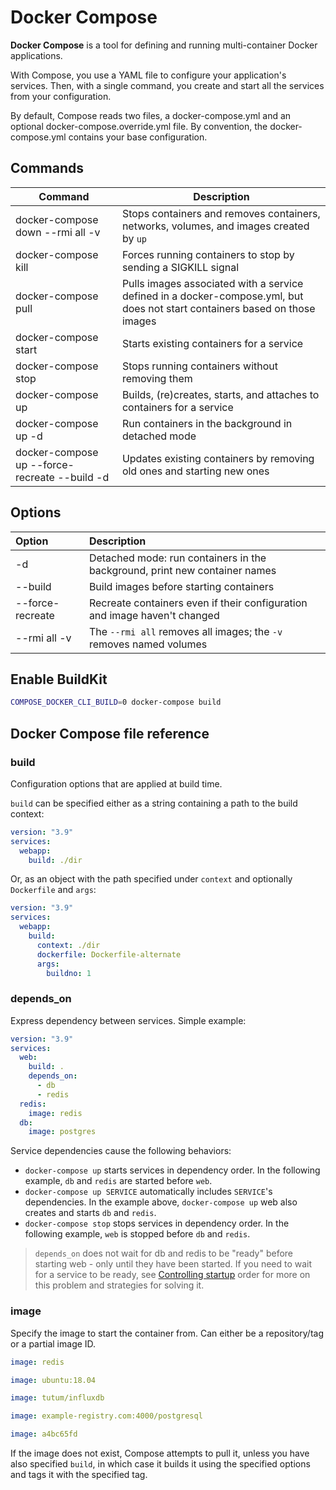 # Docker Compose

**Docker Compose** is a tool for defining and running multi-container Docker applications.

With Compose, you use a YAML file to configure your application's services. Then, with a single command, you create and start all the services from your configuration.

By default, Compose reads two files, a docker-compose.yml and an optional docker-compose.override.yml file. By convention, the docker-compose.yml contains your base configuration.

## Commands

| Command                                       | Description                                                                                                                 |
| --------------------------------------------- | --------------------------------------------------------------------------------------------------------------------------- |
| docker-compose down --rmi all -v              | Stops containers and removes containers, networks, volumes, and images created by `up`                                      |
| docker-compose kill                           | Forces running containers to stop by sending a SIGKILL signal                                                               |
| docker-compose pull                           | Pulls images associated with a service defined in a docker-compose.yml, but does not start containers based on those images |
| docker-compose start                          | Starts existing containers for a service                                                                                    |
| docker-compose stop                           | Stops running containers without removing them                                                                              |
| docker-compose up                             | Builds, (re)creates, starts, and attaches to containers for a service                                                       |
| docker-compose up -d                          | Run containers in the background in detached mode                                                                           |
| docker-compose up --force-recreate --build -d | Updates existing containers by removing old ones and starting new ones                                                      |

## Options

| Option           | Description                                                                |
| :--------------- | :------------------------------------------------------------------------- |
| -d               | Detached mode: run containers in the background, print new container names |
| --build          | Build images before starting containers                                    |
| --force-recreate | Recreate containers even if their configuration and image haven't changed  |
| --rmi all -v     | The `--rmi all` removes all images; the `-v` removes named volumes         |

## Enable BuildKit

```bash
COMPOSE_DOCKER_CLI_BUILD=0 docker-compose build
```

## Docker Compose file reference

### build

Configuration options that are applied at build time.

`build` can be specified either as a string containing a path to the build context:

```yaml
version: "3.9"
services:
  webapp:
    build: ./dir
```

Or, as an object with the path specified under `context` and optionally `Dockerfile` and `args`:

```yaml
version: "3.9"
services:
  webapp:
    build:
      context: ./dir
      dockerfile: Dockerfile-alternate
      args:
        buildno: 1
```

### depends_on

Express dependency between services.
Simple example:

```yaml
version: "3.9"
services:
  web:
    build: .
    depends_on:
      - db
      - redis
  redis:
    image: redis
  db:
    image: postgres
```

Service dependencies cause the following behaviors:

- `docker-compose up` starts services in dependency order. In the following example, `db` and `redis` are started before `web`.
- `docker-compose up SERVICE` automatically includes `SERVICE`'s dependencies. In the example above, `docker-compose up` web also creates and starts `db` and `redis`.
- `docker-compose stop` stops services in dependency order. In the following example, `web` is stopped before `db` and `redis`.

> `depends_on` does not wait for db and redis to be "ready" before starting web - only until they have been started. If you need to wait for a service to be ready, see [Controlling startup](https://docs.docker.com/compose/startup-order/) order for more on this problem and strategies for solving it.

### image

Specify the image to start the container from. Can either be a repository/tag or a partial image ID.

```yaml
image: redis
```

```yaml
image: ubuntu:18.04
```

```yaml
image: tutum/influxdb
```

```yaml
image: example-registry.com:4000/postgresql
```

```yaml
image: a4bc65fd
```

If the image does not exist, Compose attempts to pull it, unless you have also specified `build`, in which case it builds it using the specified options and tags it with the specified tag.
